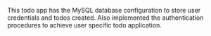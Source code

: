 This todo app has the MySQL database configuration to store user credentials and todos created.
Also implemented the authentication procedures to achieve user specific todo application.

